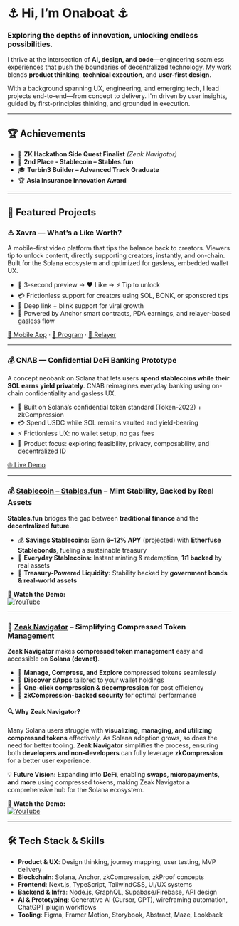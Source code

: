 # ⚓ Hi, I’m Onaboat ⚓  
### Exploring the depths of innovation, unlocking endless possibilities.

I thrive at the intersection of **AI, design, and code**—engineering seamless experiences that push the boundaries of decentralized technology. My work blends **product thinking**, **technical execution**, and **user-first design**.

With a background spanning UX, engineering, and emerging tech, I lead projects end-to-end—from concept to delivery. I'm driven by user insights, guided by first-principles thinking, and grounded in execution.

---

## 🏆 Achievements

- 🏅 **ZK Hackathon Side Quest Finalist** *(Zeak Navigator)*
- 🥈 **2nd Place - Stablecoin – Stables.fun**
- 🎓 **Turbin3 Builder – Advanced Track Graduate**
- 🏆 **Asia Insurance Innovation Award**

---

## 🚀 Featured Projects

### ⚓ Xavra — What’s a Like Worth?

A mobile-first video platform that tips the balance back to creators. Viewers tip to unlock content, directly supporting creators, instantly, and on-chain. Built for the Solana ecosystem and optimized for gasless, embedded wallet UX.

- 👀 3-second preview → ❤️ Like → ⚡ Tip to unlock  
- 💳 Frictionless support for creators using SOL, BONK, or sponsored tips  
- 📱 Deep link + blink support for viral growth  
- 🧠 Powered by Anchor smart contracts, PDA earnings, and relayer-based gasless flow

[📲 Mobile App](https://github.com/onaboat/xavra2) · [🔗 Program](https://github.com/onaboat/xavraprogram) · [🌊 Relayer](https://github.com/onaboat/solana-relayer-server)

---

### 💰 CNAB — Confidential DeFi Banking Prototype

A concept neobank on Solana that lets users **spend stablecoins while their SOL earns yield privately**. CNAB reimagines everyday banking using on-chain confidentiality and gasless UX.

- 🔐 Built on Solana’s confidential token standard (Token-2022) + zkCompression  
- 💳 Spend USDC while SOL remains vaulted and yield-bearing  
- ⚡ Frictionless UX: no wallet setup, no gas fees  
- 🧭 Product focus: exploring feasibility, privacy, composability, and decentralized ID

[🌐 Live Demo](https://cnab0.vercel.app/)

---

### 💰 [Stablecoin – Stables.fun](https://stablefun-v2.vercel.app/) – Mint Stability, Backed by Real Assets

**Stables.fun** bridges the gap between **traditional finance** and the **decentralized future**.

- 💰 **Savings Stablecoins:** Earn **6–12% APY** (projected) with **Etherfuse Stablebonds**, fueling a sustainable treasury  
- 🔄 **Everyday Stablecoins:** Instant minting & redemption, **1:1 backed** by real assets  
- 🏦 **Treasury-Powered Liquidity:** Stability backed by **government bonds & real-world assets**

🎥 **Watch the Demo:**  
[![YouTube](https://img.shields.io/badge/Watch%20Demo-red?logo=youtube)](https://www.youtube.com/watch?v=htvrvnL9AEA)

---

### 🎯 [Zeak Navigator](https://zeaknavigator.vercel.app/) – Simplifying Compressed Token Management

**Zeak Navigator** makes **compressed token management** easy and accessible on **Solana (devnet)**.

- 🔹 **Manage, Compress, and Explore** compressed tokens seamlessly  
- 🔹 **Discover dApps** tailored to your wallet holdings  
- 🔹 **One-click compression & decompression** for cost efficiency  
- 🔹 **zkCompression-backed security** for optimal performance

#### 🔍 Why Zeak Navigator?

Many Solana users struggle with **visualizing, managing, and utilizing compressed tokens** effectively. As Solana adoption grows, so does the need for better tooling. **Zeak Navigator** simplifies the process, ensuring both **developers and non-developers** can fully leverage **zkCompression** for a better user experience.

💡 **Future Vision:** Expanding into **DeFi**, enabling **swaps, micropayments, and more** using compressed tokens, making Zeak Navigator a comprehensive hub for the Solana ecosystem.

🎥 **Watch the Demo:**  
[![YouTube](https://img.shields.io/badge/Watch%20Demo-red?logo=youtube)](https://www.youtube.com/watch?v=nCI1vmcBLBY)

---

## 🛠️ Tech Stack & Skills

- **Product & UX**: Design thinking, journey mapping, user testing, MVP delivery  
- **Blockchain**: Solana, Anchor, zkCompression, zkProof concepts  
- **Frontend**: Next.js, TypeScript, TailwindCSS, UI/UX systems  
- **Backend & Infra**: Node.js, GraphQL, Supabase/Firebase, API design  
- **AI & Prototyping**: Generative AI (Cursor, GPT), wireframing automation, ChatGPT plugin workflows  
- **Tooling**: Figma, Framer Motion, Storybook, Abstract, Maze, Lookback

<!---
onaboat/onaboat is a ✨ special ✨ repository because its `README.md` (this file) appears on your GitHub profile.
You can click the Preview link to take a look at your changes.
--->
